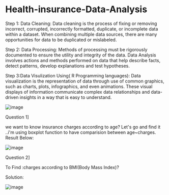 # Health-insurance-Data-Analysis


Step 1: Data Cleaning:
Data cleaning is the process of fixing or removing incorrect, corrupted, incorrectly formatted, duplicate, or incomplete data within a dataset.
When combining multiple data sources, there are many opportunities for data to be duplicated or mislabeled.



Step 2: Data Processing:
Methods of processing must be rigorously documented to ensure the utility and integrity of the data. Data Analysis involves actions and methods
performed on data that help describe facts, detect patterns, develop explanations and test hypotheses.



Step 3:Data Visulization Using( R Programming languages):
Data visualization is the representation of data through use of common graphics, such as charts, plots, infographics, and even animations. 
These visual displays of information communicate complex data relationships and data-driven insights in a way that is easy to understand.

![image](https://github.com/YashMohare/Health-insurance-Data-Analysis/assets/160584848/cacaabfc-3960-47cf-bb14-c3ea2e271c37)


Question 1]

we want to know insurance charges according to age? Let's go and find it ..i'm using boxplot function to have comparision between age~charges.
Result Below:


   ![image](https://github.com/YashMohare/Health-insurance-Data-Analysis/assets/160584848/cd9a4b7e-b908-4d75-a6c2-47da31650da0)
   


Question 2]

To Find :charges according to BMI(Body Mass Index)?

Solution:



![image](https://github.com/YashMohare/Health-insurance-Data-Analysis/assets/160584848/16d45291-81d2-49ce-9cf3-ea6d80c79653)



















